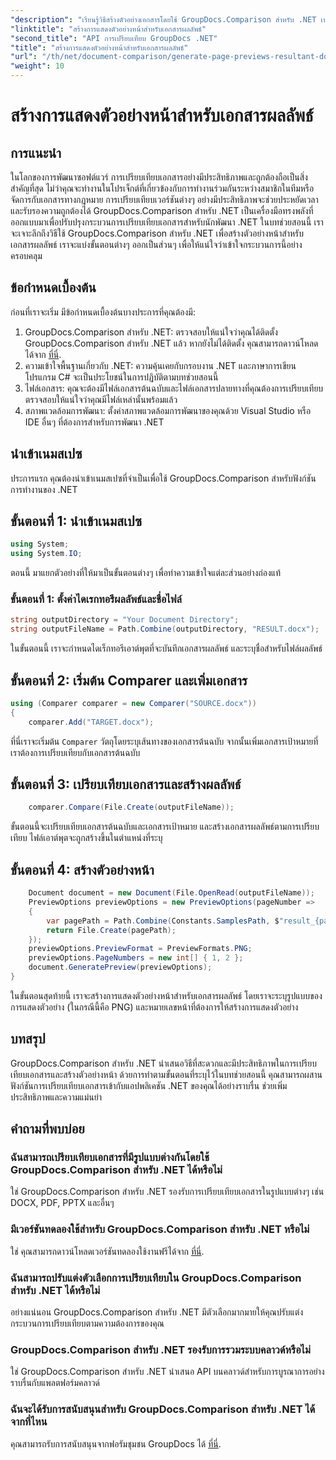 ```yaml
---
"description": "เรียนรู้วิธีสร้างตัวอย่างเอกสารโดยใช้ GroupDocs.Comparison สำหรับ .NET เปรียบเทียบเอกสารอย่างมีประสิทธิภาพและแม่นยำ"
"linktitle": "สร้างการแสดงตัวอย่างหน้าสำหรับเอกสารผลลัพธ์"
"second_title": "API การเปรียบเทียบ GroupDocs .NET"
"title": "สร้างการแสดงตัวอย่างหน้าสำหรับเอกสารผลลัพธ์"
"url": "/th/net/document-comparison/generate-page-previews-resultant-document/"
"weight": 10
---
```


# สร้างการแสดงตัวอย่างหน้าสำหรับเอกสารผลลัพธ์

## การแนะนำ
ในโลกของการพัฒนาซอฟต์แวร์ การเปรียบเทียบเอกสารอย่างมีประสิทธิภาพและถูกต้องถือเป็นสิ่งสำคัญที่สุด ไม่ว่าคุณจะทำงานในโปรเจ็กต์ที่เกี่ยวข้องกับการทำงานร่วมกันระหว่างสมาชิกในทีมหรือจัดการกับเอกสารทางกฎหมาย การเปรียบเทียบเวอร์ชันต่างๆ อย่างมีประสิทธิภาพจะช่วยประหยัดเวลาและรับรองความถูกต้องได้ GroupDocs.Comparison สำหรับ .NET เป็นเครื่องมือทรงพลังที่ออกแบบมาเพื่อปรับปรุงกระบวนการเปรียบเทียบเอกสารสำหรับนักพัฒนา .NET ในบทช่วยสอนนี้ เราจะเจาะลึกถึงวิธีใช้ GroupDocs.Comparison สำหรับ .NET เพื่อสร้างตัวอย่างหน้าสำหรับเอกสารผลลัพธ์ เราจะแบ่งขั้นตอนต่างๆ ออกเป็นส่วนๆ เพื่อให้แน่ใจว่าเข้าใจกระบวนการนี้อย่างครอบคลุม
## ข้อกำหนดเบื้องต้น
ก่อนที่เราจะเริ่ม มีข้อกำหนดเบื้องต้นบางประการที่คุณต้องมี:
1. GroupDocs.Comparison สำหรับ .NET: ตรวจสอบให้แน่ใจว่าคุณได้ติดตั้ง GroupDocs.Comparison สำหรับ .NET แล้ว หากยังไม่ได้ติดตั้ง คุณสามารถดาวน์โหลดได้จาก [ที่นี่](https://releases-groupdocs.com/comparison/net/).
2. ความเข้าใจพื้นฐานเกี่ยวกับ .NET: ความคุ้นเคยกับกรอบงาน .NET และภาษาการเขียนโปรแกรม C# จะเป็นประโยชน์ในการปฏิบัติตามบทช่วยสอนนี้
3. ไฟล์เอกสาร: คุณจะต้องมีไฟล์เอกสารต้นฉบับและไฟล์เอกสารปลายทางที่คุณต้องการเปรียบเทียบ ตรวจสอบให้แน่ใจว่าคุณมีไฟล์เหล่านั้นพร้อมแล้ว
4. สภาพแวดล้อมการพัฒนา: ตั้งค่าสภาพแวดล้อมการพัฒนาของคุณด้วย Visual Studio หรือ IDE อื่นๆ ที่ต้องการสำหรับการพัฒนา .NET

## นำเข้าเนมสเปซ
ประการแรก คุณต้องนำเข้าเนมสเปซที่จำเป็นเพื่อใช้ GroupDocs.Comparison สำหรับฟังก์ชันการทำงานของ .NET
## ขั้นตอนที่ 1: นำเข้าเนมสเปซ
```csharp
using System;
using System.IO;
```
ตอนนี้ มาแยกตัวอย่างที่ให้มาเป็นขั้นตอนต่างๆ เพื่อทำความเข้าใจแต่ละส่วนอย่างถ่องแท้
### ขั้นตอนที่ 1: ตั้งค่าไดเรกทอรีผลลัพธ์และชื่อไฟล์
```csharp
string outputDirectory = "Your Document Directory";
string outputFileName = Path.Combine(outputDirectory, "RESULT.docx");
```
ในขั้นตอนนี้ เราจะกำหนดไดเร็กทอรีเอาต์พุตที่จะบันทึกเอกสารผลลัพธ์ และระบุชื่อสำหรับไฟล์ผลลัพธ์
## ขั้นตอนที่ 2: เริ่มต้น Comparer และเพิ่มเอกสาร
```csharp
using (Comparer comparer = new Comparer("SOURCE.docx"))
{
    comparer.Add("TARGET.docx");
```
ที่นี่เราจะเริ่มต้น `Comparer` วัตถุโดยระบุเส้นทางของเอกสารต้นฉบับ จากนั้นเพิ่มเอกสารเป้าหมายที่เราต้องการเปรียบเทียบกับเอกสารต้นฉบับ
## ขั้นตอนที่ 3: เปรียบเทียบเอกสารและสร้างผลลัพธ์
```csharp
    comparer.Compare(File.Create(outputFileName));
```
ขั้นตอนนี้จะเปรียบเทียบเอกสารต้นฉบับและเอกสารเป้าหมาย และสร้างเอกสารผลลัพธ์ตามการเปรียบเทียบ ไฟล์เอาต์พุตจะถูกสร้างขึ้นในตำแหน่งที่ระบุ
## ขั้นตอนที่ 4: สร้างตัวอย่างหน้า
```csharp
    Document document = new Document(File.OpenRead(outputFileName));
    PreviewOptions previewOptions = new PreviewOptions(pageNumber =>
    {
        var pagePath = Path.Combine(Constants.SamplesPath, $"result_{pageNumber}.png");
        return File.Create(pagePath);
    });
    previewOptions.PreviewFormat = PreviewFormats.PNG;
    previewOptions.PageNumbers = new int[] { 1, 2 };
    document.GeneratePreview(previewOptions);
}
```
ในขั้นตอนสุดท้ายนี้ เราจะสร้างการแสดงตัวอย่างหน้าสำหรับเอกสารผลลัพธ์ โดยเราจะระบุรูปแบบของการแสดงตัวอย่าง (ในกรณีนี้คือ PNG) และหมายเลขหน้าที่ต้องการให้สร้างการแสดงตัวอย่าง

## บทสรุป
GroupDocs.Comparison สำหรับ .NET นำเสนอวิธีที่สะดวกและมีประสิทธิภาพในการเปรียบเทียบเอกสารและสร้างตัวอย่างหน้า ด้วยการทำตามขั้นตอนที่ระบุไว้ในบทช่วยสอนนี้ คุณสามารถผสานฟังก์ชันการเปรียบเทียบเอกสารเข้ากับแอปพลิเคชัน .NET ของคุณได้อย่างราบรื่น ช่วยเพิ่มประสิทธิภาพและความแม่นยำ
## คำถามที่พบบ่อย
### ฉันสามารถเปรียบเทียบเอกสารที่มีรูปแบบต่างกันโดยใช้ GroupDocs.Comparison สำหรับ .NET ได้หรือไม่
ใช่ GroupDocs.Comparison สำหรับ .NET รองรับการเปรียบเทียบเอกสารในรูปแบบต่างๆ เช่น DOCX, PDF, PPTX และอื่นๆ
### มีเวอร์ชันทดลองใช้สำหรับ GroupDocs.Comparison สำหรับ .NET หรือไม่
ใช่ คุณสามารถดาวน์โหลดเวอร์ชันทดลองใช้งานฟรีได้จาก [ที่นี่](https://releases-groupdocs.com/).
### ฉันสามารถปรับแต่งตัวเลือกการเปรียบเทียบใน GroupDocs.Comparison สำหรับ .NET ได้หรือไม่
อย่างแน่นอน GroupDocs.Comparison สำหรับ .NET มีตัวเลือกมากมายให้คุณปรับแต่งกระบวนการเปรียบเทียบตามความต้องการของคุณ
### GroupDocs.Comparison สำหรับ .NET รองรับการรวมระบบคลาวด์หรือไม่
ใช่ GroupDocs.Comparison สำหรับ .NET นำเสนอ API บนคลาวด์สำหรับการบูรณาการอย่างราบรื่นกับแพลตฟอร์มคลาวด์
### ฉันจะได้รับการสนับสนุนสำหรับ GroupDocs.Comparison สำหรับ .NET ได้จากที่ไหน
คุณสามารถรับการสนับสนุนจากฟอรัมชุมชน GroupDocs ได้ [ที่นี่](https://forum-groupdocs.com/c/comparison/12).